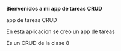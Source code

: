 **Bienvenidos a mi app de tareas CRUD**

app de tareas CRUD

En esta aplicacion se creo un app de tareas

Es un CRUD de la clase 8
